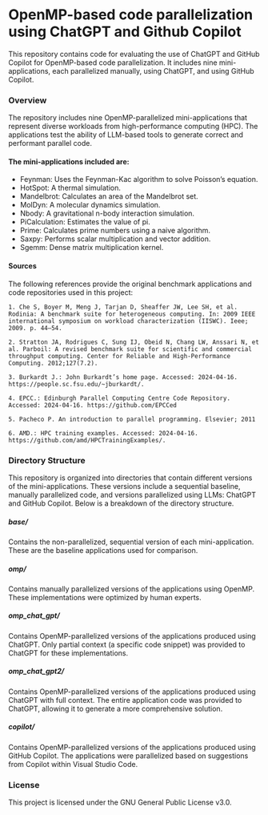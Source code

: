 # OpenMP-based code parallelization using ChatGPT and Github Copilot

This repository contains code for evaluating the use of ChatGPT and GitHub Copilot for OpenMP-based code parallelization. It includes nine mini-applications, each parallelized manually, using ChatGPT, and using GitHub Copilot. <!-- This code and data are used for the experiments presented in the paper titled: ["..."](...). -->


### Overview
The repository includes nine OpenMP-parallelized mini-applications that represent diverse workloads from high-performance computing (HPC). The applications test the ability of LLM-based tools to generate correct and performant parallel code.

#### The mini-applications included are:
- Feynman: Uses the Feynman-Kac algorithm to solve Poisson’s equation.
- HotSpot: A thermal simulation.
- Mandelbrot: Calculates an area of the Mandelbrot set.
- MolDyn: A molecular dynamics simulation.
- Nbody: A gravitational n-body interaction simulation.
- PiCalculation: Estimates the value of pi.
- Prime: Calculates prime numbers using a naive algorithm.
- Saxpy: Performs scalar multiplication and vector addition.
- Sgemm: Dense matrix multiplication kernel.

#### Sources
The following references provide the original benchmark applications and code repositories used in this project:
```
1. Che S, Boyer M, Meng J, Tarjan D, Sheaffer JW, Lee SH, et al. Rodinia: A benchmark suite for heterogeneous computing. In: 2009 IEEE international symposium on workload characterization (IISWC). Ieee; 2009. p. 44–54.
```
```
2. Stratton JA, Rodrigues C, Sung IJ, Obeid N, Chang LW, Anssari N, et al. Parboil: A revised benchmark suite for scientific and commercial throughput computing. Center for Reliable and High-Performance Computing. 2012;127(7.2).
```
```
3. Burkardt J.: John Burkardt’s home page. Accessed: 2024-04-16. https://people.sc.fsu.edu/~jburkardt/.
```
```
4. EPCC.: Edinburgh Parallel Computing Centre Code Repository. Accessed: 2024-04-16. https://github.com/EPCCed
```
```
5. Pacheco P. An introduction to parallel programming. Elsevier; 2011
```
```
6. AMD.: HPC training examples. Accessed: 2024-04-16. https://github.com/amd/HPCTrainingExamples/.
```

### Directory Structure

This repository is organized into directories that contain different versions of the mini-applications. These versions include a sequential baseline, manually parallelized code, and versions parallelized using LLMs: ChatGPT and GitHub Copilot. Below is a breakdown of the directory structure.

##### base/ 
Contains the non-parallelized, sequential version of each mini-application. These are the baseline applications used for comparison.

##### omp/
Contains manually parallelized versions of the applications using OpenMP. These implementations were optimized by human experts.

##### omp_chat_gpt/
Contains OpenMP-parallelized versions of the applications produced using ChatGPT. Only partial context (a specific code snippet) was provided to ChatGPT for these implementations.

##### omp_chat_gpt2/
Contains OpenMP-parallelized versions of the applications produced using ChatGPT with full context. The entire application code was provided to ChatGPT, allowing it to generate a more comprehensive solution.

##### copilot/
Contains OpenMP-parallelized versions of the applications produced using GitHub Copilot. The applications were parallelized based on suggestions from Copilot within Visual Studio Code.

<!-- 
### Citation
You can cite this paper as:
... 
with the following BibTeX code:
...
-->

### License
This project is licensed under the GNU General Public License v3.0.

